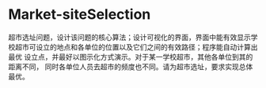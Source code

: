 # Market-siteSelection
超市选址问题，设计该问题的核心算法；设计可视化的界面，界面中能有效显示学 校超市可设立的地点和各单位的位置以及它们之间的有效路径；程序能自动计算出最优 设立点，并最好以图示化方式演示。对于某一学校超市，其他各单位到其的距离不同， 同时各单位人员去超市的频度也不同。请为超市选址，要求实现总体最优。 
